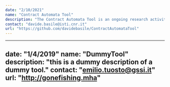 ```yaml
---
date: "2/10/2021"
name: "Contract Automata Tool"
description: "The Contract Automata Tool is an ongoing research activity about implementing and experimenting with new developments in the theoretical framework of contract automata. It currently features composition of contracts,  synthesis of orchestration, choreographies and most permissive controller, adaptations to modalities and product lines."
contact: "davide.basile@isti.cnr.it"
url: "https://github.com/davidebasile/ContractAutomataTool"
---
```


---
date: "1/4/2019"
name: "DummyTool"
description: "this is a dummy description of a dummy tool."
contact: "emilio.tuosto@gssi.it"
url: "http://gonefishing.mha"
---
